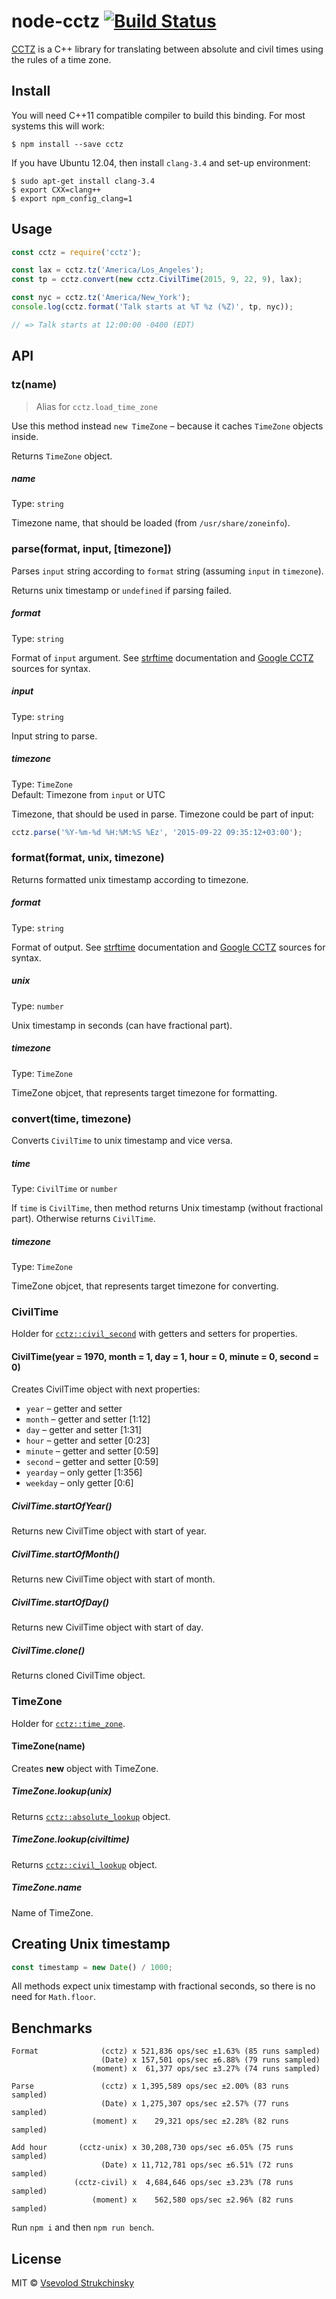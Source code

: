 # node-cctz [![Build Status](https://travis-ci.org/floatdrop/node-cctz.svg?branch=master)](https://travis-ci.org/floatdrop/node-cctz)

[CCTZ](https://github.com/google/cctz) is a C++ library for translating between absolute and civil times using the rules of a time zone.


## Install

You will need C++11 compatible compiler to build this binding. For most systems this will work:

```
$ npm install --save cctz
```

If you have Ubuntu 12.04, then install `clang-3.4` and set-up environment:

```
$ sudo apt-get install clang-3.4
$ export CXX=clang++
$ export npm_config_clang=1
```


## Usage

```js
const cctz = require('cctz');

const lax = cctz.tz('America/Los_Angeles');
const tp = cctz.convert(new cctz.CivilTime(2015, 9, 22, 9), lax);

const nyc = cctz.tz('America/New_York');
console.log(cctz.format('Talk starts at %T %z (%Z)', tp, nyc));

// => Talk starts at 12:00:00 -0400 (EDT)
```


## API

### tz(name)

> Alias for `cctz.load_time_zone`

Use this method instead `new TimeZone` – because it caches `TimeZone` objects inside.

Returns `TimeZone` object.

##### name
Type: `string`

Timezone name, that should be loaded (from `/usr/share/zoneinfo`).

### parse(format, input, [timezone])

Parses `input` string according to `format` string (assuming `input` in `timezone`).

Returns unix timestamp or `undefined` if parsing failed.

##### format

Type: `string`

Format of `input` argument. See [strftime](http://www.cplusplus.com/reference/ctime/strftime/) documentation and [Google CCTZ](https://github.com/google/cctz/blob/6a694a40f3770f6d41e6ab1721c29f4ea1d8352b/include/time_zone.h#232) sources for syntax.

##### input

Type: `string`

Input string to parse.

##### timezone

Type: `TimeZone`<br>
Default: Timezone from `input` or UTC

Timezone, that should be used in parse. Timezone could be part of input:

```js
cctz.parse('%Y-%m-%d %H:%M:%S %Ez', '2015-09-22 09:35:12+03:00');
```

### format(format, unix, timezone)

Returns formatted unix timestamp according to timezone.

##### format

Type: `string`

Format of output. See [strftime](http://www.cplusplus.com/reference/ctime/strftime/) documentation and [Google CCTZ](https://github.com/google/cctz/blob/6a694a40f3770f6d41e6ab1721c29f4ea1d8352b/include/time_zone.h#L197) sources for syntax.

##### unix

Type: `number`

Unix timestamp in seconds (can have fractional part).

##### timezone

Type: `TimeZone`

TimeZone objcet, that represents target timezone for formatting.

### convert(time, timezone)

Converts `CivilTime` to unix timestamp and vice versa.

##### time

Type: `CivilTime` or `number`

If `time` is `CivilTime`, then method returns Unix timestamp (without fractional part).
Otherwise returns `CivilTime`.

##### timezone

Type: `TimeZone`

TimeZone objcet, that represents target timezone for converting.


### CivilTime

Holder for [`cctz::civil_second`](https://github.com/google/cctz/blob/6a694a40f3770f6d41e6ab1721c29f4ea1d8352b/include/civil_time.h#L22) with getters and setters for properties.

#### CivilTime(year = 1970, month = 1, day = 1, hour = 0, minute = 0, second = 0)

Creates CivilTime object with next properties:

- `year` – getter and setter
- `month` – getter and setter [1:12]
- `day` – getter and setter [1:31]
- `hour` – getter and setter [0:23]
- `minute` – getter and setter [0:59]
- `second` – getter and setter [0:59]
- `yearday` – only getter [1:356]
- `weekday` – only getter [0:6]

##### CivilTime.startOfYear()

Returns new CivilTime object with start of year.

##### CivilTime.startOfMonth()

Returns new CivilTime object with start of month.

##### CivilTime.startOfDay()

Returns new CivilTime object with start of day.

##### CivilTime.clone()

Returns cloned CivilTime object.


### TimeZone

Holder for [`cctz::time_zone`](https://github.com/google/cctz/blob/6a694a40f3770f6d41e6ab1721c29f4ea1d8352b/include/time_zone.h#L37).

#### TimeZone(name)

Creates __new__ object with TimeZone.

##### TimeZone.lookup(unix)

Returns [`cctz::absolute_lookup`](https://github.com/google/cctz/blob/6a694a40f3770f6d41e6ab1721c29f4ea1d8352b/include/time_zone.h#L60) object.

##### TimeZone.lookup(civiltime)

Returns [`cctz::civil_lookup`](https://github.com/google/cctz/blob/6a694a40f3770f6d41e6ab1721c29f4ea1d8352b/include/time_zone.h#L85) object.

##### TimeZone.name

Name of TimeZone.


## Creating Unix timestamp

```js
const timestamp = new Date() / 1000;
```

All methods expect unix timestamp with fractional seconds, so there is no need for `Math.floor`.


## Benchmarks

```
Format              (cctz) x 521,836 ops/sec ±1.63% (85 runs sampled)
                    (Date) x 157,501 ops/sec ±6.88% (79 runs sampled)
                  (moment) x  61,377 ops/sec ±3.27% (74 runs sampled)

Parse               (cctz) x 1,395,589 ops/sec ±2.00% (83 runs sampled)
                    (Date) x 1,275,307 ops/sec ±2.57% (77 runs sampled)
                  (moment) x    29,321 ops/sec ±2.28% (82 runs sampled)

Add hour       (cctz-unix) x 30,208,730 ops/sec ±6.05% (75 runs sampled)
                    (Date) x 11,712,781 ops/sec ±6.51% (72 runs sampled)
              (cctz-civil) x  4,684,646 ops/sec ±3.23% (78 runs sampled)
                  (moment) x    562,580 ops/sec ±2.96% (82 runs sampled)
```

Run `npm i` and then `npm run bench`.

## License

MIT © [Vsevolod Strukchinsky](mailto://floatdrop@gmail.com)

